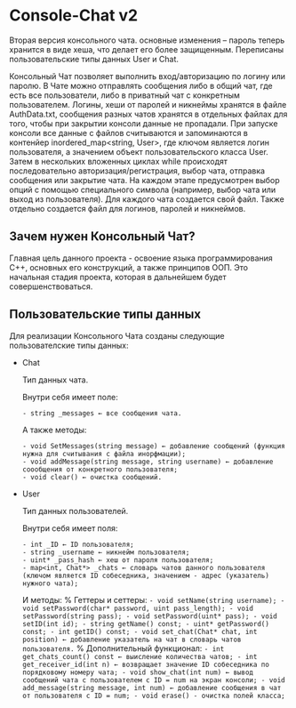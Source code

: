 # Console-Chat v2
Вторая версия консольного чата. основные изменения – пароль теперь хранится в виде хеша, что делает его более защищенным. Переписаны пользовательские типы данных User и Chat. 

Консольный Чат позволяет выполнить вход/авторизацию по логину или паролю. В Чате можно отправлять сообщения либо в общий чат, где есть все пользователи, либо в приватный чат с конкретным пользователем.
Логины, хеши от паролей и никнеймы хранятся в файле AuthData.txt, сообщения разных чатов хранятся в отдельных файлах для того, чтобы при закрытии консоли данные не пропадали. При запуске консоли все данные с файлов считываются и запоминаются в контенйер inordered_map<string, User>, где ключом является логин пользователя, а значением объект пользовательского класса User. Затем в нескольких вложенных циклах while происходят последовательно авторизация/регистрация, выбор чата, отправка сообщения или закрытие чата. На каждом этапе предусмотрен выбор опций с помощью специального символа (например, выбор чата или выход из пользователя). Для каждого чата создается свой файл. Также отдельно создается файл для логинов, паролей и никнеймов.

## Зачем нужен Консольный Чат?
Главная цель данного проекта - освоение языка программирования C++, основных его конструкций, а также принципов ООП. Это начальная стадия проекта, которая в дальнейшем будет совершенствоваться.

## Пользовательские типы данных
Для реализации Консольного Чата созданы следующие пользователские типы данных:

* Chat

  Тип данных чата.

  Внутри себя имеет полe:
  	```
	- string _messages ← все сообщения чата.
	```
  А также методы:
  	```
  	- void SetMessages(string message) ← добавление сообщений (функция нужна для считывания с файла инорфмации);
  	- void addMessage(string message, string username) ← добавление соообщения от конкретного пользователя;
  	- void clear() ← очистка сообщений.
	```
* User

  Тип данных пользователей.

  Внутри себя имеет поля:
  	```
  	- int _ID ← ID пользователя;
  	- string _username ← никнейм пользователя;
  	- uint* _pass_hash ← хеш от пароля пользователя;
  	- map<int, Chat*> _chats ← словарь чатов данного пользователя 
	(ключом является ID собеседника, значением - адрес (указатель) нужного чата);
	```
  И методы:
  	% Геттеры и сеттеры:
  		```
  		- void setName(string username);
  		- void setPassword(char* password, uint pass_length);
  		- void setPassword(string pass);
  		- void setPassword(uint* pass);
  		- void setID(int id);
  		- string getName() const;
  		- uint* getPassword() const;
  		- int getID() const;
  		- void set_chat(Chat* chat, int position) ← добавление указатель на чат в словарь чатов пользователя.
  		```
  	%  Дополнительный функционал:
  		```
  		- int get_chats_count() const ← выисление количества чатов;
  		- int get_receiver_id(int n) ← возвращает значение ID собеседника по порядковому номеру чата;
  		- void show_chat(int num) ← вывод сообщений чата с пользователем с ID = num на экран консоли;
  		- void add_message(string message, int num) ← добавление сообщения в чат от пользователя с ID = num;
 		- void erase() - очистка полей класса;
   		```
